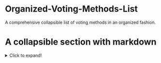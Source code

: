 # Organized-Voting-Methods-List
A comprehensive collapsible list of voting methods in an organized fashion.

# A collapsible section with markdown
<details>
  <summary>Click to expand!</summary>
  Heading
</details>
